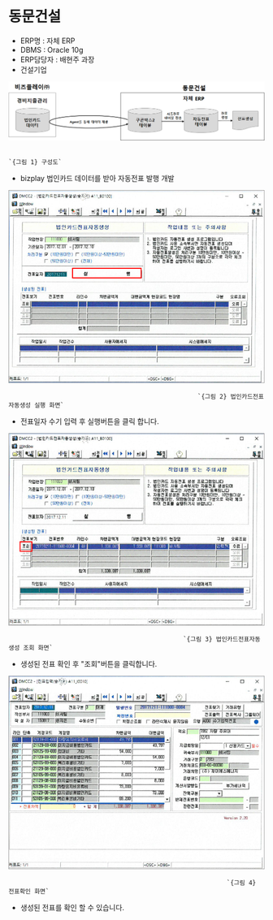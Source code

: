 # 동문건설

 - ERP명 : 자체 ERP  
 - DBMS : Oracle 10g  
 - ERP담당자 : 배현주 과장  
 - 건설기업

![](../../../.gitbook/assets/image%20%2895%29.png)

                                                                       `{그림 1} 구성도`

 - bizplay 법인카드 데이터를 받아 자동전표 발행 개발

![](../../../.gitbook/assets/image%20%28138%29.png)

                                                        `{그림 2} 법인카드전표자동생성 실행 화면`

 - 전표일자 수기 입력 후 실행버튼을 클릭 합니다.

![](../../../.gitbook/assets/image%20%2873%29.png)

                                                    `{그림 3} 법인카드전표자동생성 조회 화면`

 - 생성된 전표 확인 후 "조회"버튼을 클릭합니다.

![](../../../.gitbook/assets/image%20%28210%29.png)

                                                                `{그림 4} 전표확인 화면`

 - 생성된 전표를 확인 할 수 있습니다.

